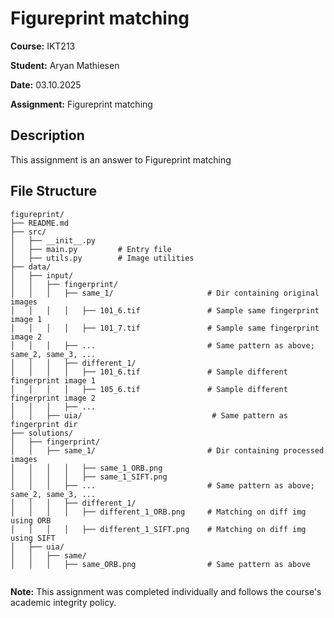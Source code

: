 # Figureprint matching

**Course:** IKT213

**Student:** Aryan Mathiesen  

**Date:** 03.10.2025

**Assignment:** Figureprint matching

## Description

This assignment is an answer to Figureprint matching 

## File Structure

```
figureprint/
├── README.md
├── src/
│   ├── __init__.py
│   ├── main.py         # Entry file
│   ├── utils.py        # Image utilities
├── data/
│   ├── input/
│   │   ├── fingerprint/
│   │   │   ├── same_1/                     # Dir containing original images
│   │   │   │   ├── 101_6.tif               # Sample same fingerprint image 1
│   │   │   │   ├── 101_7.tif               # Sample same fingerprint image 2
│   │   │   ├── ...                         # Same pattern as above; same_2, same_3, ...
│   │   │   ├── different_1/
│   │   │   │   ├── 101_6.tif               # Sample different fingerprint image 1
│   │   │   │   ├── 105_6.tif               # Sample different fingerprint image 2
│   │   │   ├── ...
│   │   ├── uia/                             # Same pattern as fingerprint dir
├── solutions/
│   ├── fingerprint/
│   │   ├── same_1/                         # Dir containing processed images
│   │   │   │   ├── same_1_ORB.png
│   │   │   │   ├── same_1_SIFT.png
│   │   │   ├── ...                         # Same pattern as above; same_2, same_3, ...
│   │   │   ├── different_1/
│   │   │   │   ├── different_1_ORB.png     # Matching on diff img using ORB
│   │   │   │   ├── different_1_SIFT.png    # Matching on diff img using SIFT
│   ├── uia/
│   │   ├── same/
│   │   │   ├── same_ORB.png                # Same pattern as above


```

**Note:** This assignment was completed individually and follows the course's academic integrity policy.